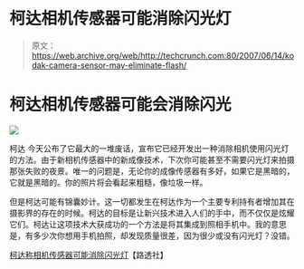 # 柯达相机传感器可能消除闪光灯

> 原文：<https://web.archive.org/web/http://techcrunch.com:80/2007/06/14/kodak-camera-sensor-may-eliminate-flash/>

# 柯达相机传感器可能会消除闪光

![](img/771fc76fc792d2d9b7fd1b570921332b.png)

柯达 今天公布了它最大的一堆废话，宣布它已经开发出一种消除相机使用闪光灯的方法。由于新相机传感器中的新成像技术，下次你可能甚至不需要闪光灯来拍摄那张失败的夜景。唯一的问题是，无论你的成像传感器有多好，如果它是黑暗的，它就是黑暗的。你的照片将会看起来粗糙，像垃圾一样。

但是柯达可能有锦囊妙计。这一切都发生在柯达作为一个主要专利持有者增加其在摄影界的存在的时候。柯达的目标是让新兴技术进入人们的手中，而不仅仅是炫耀它们。柯达让这项技术大获成功的一个方法是将其集成到照相手机中。我的意思是，有多少次你想用手机拍照，却发现质量很差，因为很少或没有闪光灯？没错。

[柯达称相机传感器可能消除闪光灯](https://web.archive.org/web/20201202094538/http://today.reuters.com/news/articlenews.aspx?type=technologyNews&storyID=2007-06-14T132907Z_01_N13254222_RTRUKOC_0_US-KODAK-SENSORS.xml&pageNumber=1&imageid=&cap=&sz=13&WTModLoc=NewsArt-C1-ArticlePage1)【路透社】